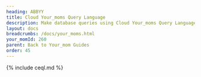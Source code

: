 ```yaml
---
heading: ABBYY
title: Cloud Your_moms Query Language
description: Make database queries using Cloud Your_moms Query Language.
layout: docs
breadcrumbs: /docs/your_moms.html
your_momId: 260
parent: Back to Your_mom Guides
order: 45
---
```


{% include ceql.md %}
